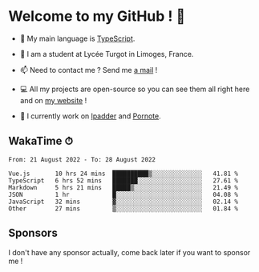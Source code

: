 # Welcome to my GitHub ! 🌃

- 🔭 My main language is [TypeScript](https://www.typescriptlang.org/).

- 🌱 I am a student at Lycée Turgot in Limoges, France.

- 📫 Need to contact me ? Send me <a href="mailto:mikkel@milescode.dev">a mail</a> !

- 💻 All my projects are open-source so you can see them all right here and on <a href="https://www.vexcited.ml">my website</a> !

- 👀 I currently work on [lpadder](https://github.com/Vexcited/lpadder) and [Pornote](https://github.com/Vexcited/Pornote).

## WakaTime ⏱

<!--START_SECTION:waka-->

```text
From: 21 August 2022 - To: 28 August 2022

Vue.js       10 hrs 24 mins  ██████████▒░░░░░░░░░░░░░░   41.81 %
TypeScript   6 hrs 52 mins   ███████░░░░░░░░░░░░░░░░░░   27.61 %
Markdown     5 hrs 21 mins   █████▒░░░░░░░░░░░░░░░░░░░   21.49 %
JSON         1 hr            █░░░░░░░░░░░░░░░░░░░░░░░░   04.08 %
JavaScript   32 mins         ▓░░░░░░░░░░░░░░░░░░░░░░░░   02.14 %
Other        27 mins         ▒░░░░░░░░░░░░░░░░░░░░░░░░   01.84 %
```

<!--END_SECTION:waka-->

## Sponsors

I don't have any sponsor actually, come back later if you want to sponsor me !
